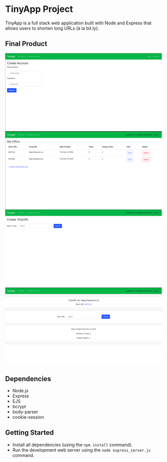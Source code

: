 # TinyApp Project

TinyApp is a full stack web application built with Node and Express that allows users to shorten long URLs (à la bit.ly).

## Final Product
!["Screenshot of register page"](https://github.com/Michael-Xie/tinyapp/blob/master/docs/register-page.png)
!["Screenshot of URLs page"](https://github.com/Michael-Xie/tinyapp/blob/master/docs/urls-page.png)
!["Screenshot of to create a new URL page"](https://github.com/Michael-Xie/tinyapp/blob/master/docs/new-url-page.png)
!["Screenshot of a specific URL page"](https://github.com/Michael-Xie/tinyapp/blob/master/docs/url-show-page.png)

## Dependencies

- Node.js
- Express
- EJS
- bcrypt
- body-parser
- cookie-session

## Getting Started

- Install all dependencies (using the `npm install` command).
- Run the development web server using the `node express_server.js` command.